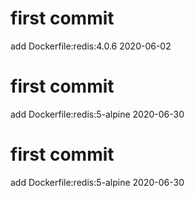 # first commit
add Dockerfile:redis:4.0.6 2020-06-02
# first commit
add Dockerfile:redis:5-alpine 2020-06-30
# first commit
add Dockerfile:redis:5-alpine 2020-06-30
